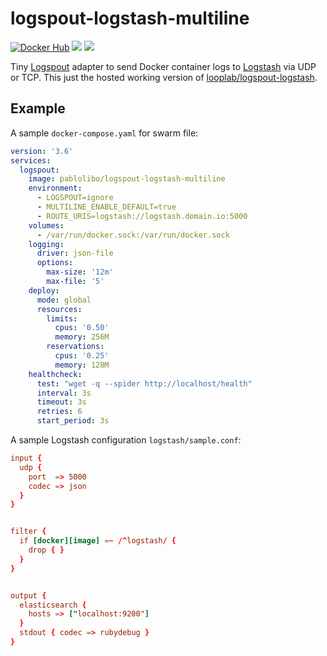 # logspout-logstash-multiline

[![Docker Hub](https://img.shields.io/docker/pulls/bekt/logspout-logstash.svg?maxAge=2592000?style=plastic)](https://hub.docker.com/r/pablolibo/logspout-logstash-multiline/)
[![](https://img.shields.io/docker/automated/pablolibo/logspout-logstash-multiline.svg?maxAge=2592000)](https://hub.docker.com/r/pablolibo/logspout-logstash-multiline/builds/) [![](https://images.microbadger.com/badges/image/pablolibo/logspout-logstash-multiline.svg)](https://microbadger.com/images/pablolibo/logspout-logstash-multiline "Get your own image badge on microbadger.com")


Tiny [Logspout](https://github.com/gliderlabs/logspout) adapter to send Docker container logs to [Logstash](https://github.com/elastic/logstash) via UDP or TCP. This just the hosted working version of [looplab/logspout-logstash](https://github.com/looplab/logspout-logstash).


## Example

A sample `docker-compose.yaml` for swarm file:

```yaml
version: '3.6'
services:
  logspout:
    image: pablolibo/logspout-logstash-multiline
    environment:
      - LOGSPOUT=ignore
      - MULTILINE_ENABLE_DEFAULT=true
      - ROUTE_URIS=logstash://logstash.domain.io:5000
    volumes:
      - /var/run/docker.sock:/var/run/docker.sock
    logging:
      driver: json-file
      options:
        max-size: '12m'
        max-file: '5'
    deploy:
      mode: global
      resources:
        limits:
          cpus: '0.50'
          memory: 256M
        reservations:
          cpus: '0.25'
          memory: 128M
    healthcheck:
      test: "wget -q --spider http://localhost/health"
      interval: 3s
      timeout: 3s
      retries: 6
      start_period: 3s
```


A sample Logstash configuration `logstash/sample.conf`:

```conf
input {
  udp {
    port  => 5000
    codec => json
  }
}


filter {
  if [docker][image] =~ /^logstash/ {
    drop { }
  }
}


output {
  elasticsearch {
    hosts => ["localhost:9200"]
  }
  stdout { codec => rubydebug }
}
```
 
